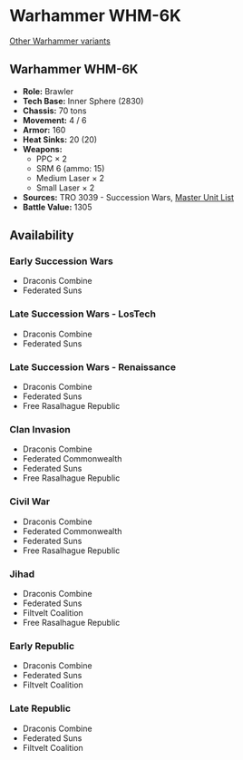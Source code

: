 # Warhammer WHM-6K

[Other Warhammer variants](../warhammer.md)

## Warhammer WHM-6K
- **Role:** Brawler
- **Tech Base:** Inner Sphere (2830)
- **Chassis:** 70 tons
- **Movement:** 4 / 6
- **Armor:** 160
- **Heat Sinks:** 20 (20)
- **Weapons:**
  - PPC × 2
  - SRM 6 (ammo: 15)
  - Medium Laser × 2
  - Small Laser × 2
- **Sources:** TRO 3039 - Succession Wars, [Master Unit List](http://masterunitlist.info/Unit/Details/3486/warhammer-whm-6k)
- **Battle Value:** 1305

## Availability

### Early Succession Wars
- Draconis Combine
- Federated Suns

### Late Succession Wars - LosTech
- Draconis Combine
- Federated Suns

### Late Succession Wars - Renaissance
- Draconis Combine
- Federated Suns
- Free Rasalhague Republic

### Clan Invasion
- Draconis Combine
- Federated Commonwealth
- Federated Suns
- Free Rasalhague Republic

### Civil War
- Draconis Combine
- Federated Commonwealth
- Federated Suns
- Free Rasalhague Republic

### Jihad
- Draconis Combine
- Federated Suns
- Filtvelt Coalition
- Free Rasalhague Republic

### Early Republic
- Draconis Combine
- Federated Suns
- Filtvelt Coalition

### Late Republic
- Draconis Combine
- Federated Suns
- Filtvelt Coalition

